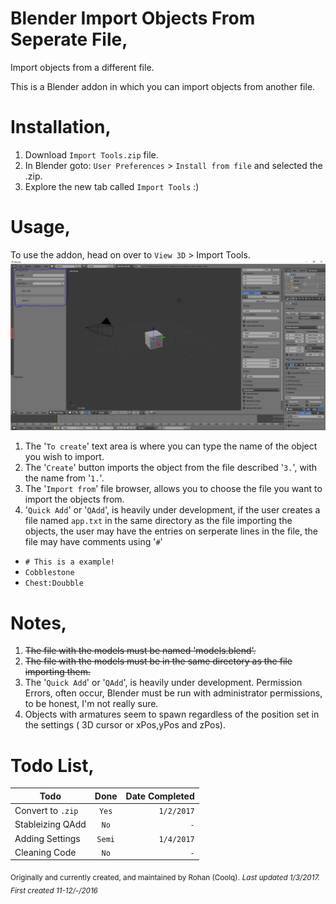 # Blender Import Objects From Seperate File,
Import objects from a different file.

This is a Blender addon in which you can import objects from another file.

# Installation,
1. Download `Import Tools.zip` file.
2. In Blender goto: `User Preferences` > `Install from file` and selected the .zip.
3. Explore the new tab called `Import Tools` :)

# Usage,
To use the addon, head on over to `View 3D` > Import Tools.  
<img src="https://github.com/coolq1000/Blender-Import-Objects-From-Seperate-File/blob/master/Resources/Frame%201.PNG?raw=true" width="600"/>

1. The '`To create`' text area is where you can type the name of the object you wish to import.
2. The '`Create`' button imports the object from the file described '`3.`', with the name from '`1.`'.
3. The '`Import from`' file browser, allows you to choose the file you want to import the objects from.
4. '`Quick Add`' or '`QAdd`', is heavily under development, if the user creates a file named `app.txt` in the same directory as the file importing the objects, the user may have the entries on serperate lines in the file, the file may have comments using '`#`'

* `# This is a example!  `
* `Cobblestone  `
* `Chest:Doubble  `

# Notes,
1. ~~The file with the models must be named 'models.blend'.~~
2. ~~The file with the models must be in the same directory as the file importing them.~~
3. The '`Quick Add`' or '`QAdd`', is heavily under development. Permission Errors, often occur, Blender must be run with administrator permissions, to be honest, I'm not really sure.
4. Objects with armatures seem to spawn regardless of the position set in the settings ( 3D cursor or xPos,yPos and zPos).

# Todo List,
| Todo             | Done          | Date Completed  |
| ---------------- |:-------------:| ---------------:|
| Convert to `.zip`|         `Yes` |       `1/2/2017`|
| Stableizing QAdd |          `No` |             `-` |
| Adding Settings  |        `Semi` |      `1/4/2017` |
| Cleaning Code    |          `No` |             `-` |  
  
<sub>Originally and currently created, and maintained by Rohan (Coolq).</sub>
<sub>*Last updated 1/3/2017. First created 11-12/-/2016*</sub>
